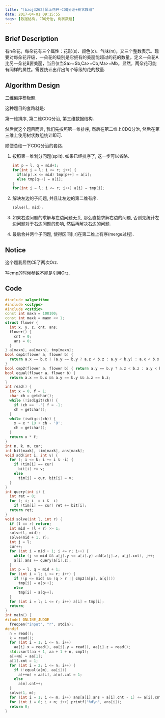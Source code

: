 ```yaml
---
title: "[bzoj3262]陌上花开-CDQ分治+树状数组"
date: 2017-04-01 09:15:55
tags: [数据结构, CDQ分治, 树状数组]
---
```


## Brief Description

有n朵花，每朵花有三个属性：花形(s)、颜色(c)、气味(m)，又三个整数表示。现要对每朵花评级，一朵花的级别是它拥有的美丽能超过的花的数量。定义一朵花A比另一朵花B要美丽，当且仅当Sa>=Sb,Ca>=Cb,Ma>=Mb。显然，两朵花可能有同样的属性。需要统计出评出每个等级的花的数量.

<!--more-->

## Algorithm Design

三维偏序模板题.

这种题目的套路就是:

第一维排序, 第二维CDQ分治, 第三维数据结构.

然后就这个题目而言, 我们先按照第一维排序, 然后在第二维上CDQ分治, 然后在第三维上使用树状数组统计即可.

顺便总结一下CDQ分治的套路.

1. 按照第一维划分问题(split). 如果已经排序了, 这一步可以省略.

   ```c++
   int p = l, q = mid+1;
   for(int i = l; i <= r; i++) {
     if(a[p].x <= mid) tmp[p++] = a[i];
     else tmp[q++] = a[i];
   }
   for(int i = l; i <= r; i++) a[i] = tmp[i];
   ```

2. 解决左边的子问题, 并且让左边的第二维有序.

   ```c++
   solve(l, mid);
   ```

3. 如果右边问题的求解与左边问题无关, 那么直接求解右边的问题, 否则先统计左边问题对于右边问题的影响, 然后再解决右边的问题.

4. 最后合并两个子问题, 使得区间[l,r]在第二维上有序(merge过程).



## Notice

这个题我居然CE了两次Orz.

写cmp的时候参数不能是引用Orz.



## Code

```c++
#include <algorithm>
#include <cctype>
#include <cstdio>
const int maxn = 100100;
const int maxk = maxn << 1;
struct flower {
  int x, y, z, cnt, ans;
  flower() {
    cnt = 0;
    ans = 0;
  }
} a[maxn], aa[maxn], tmp[maxn];
bool cmp1(flower a, flower b) {
  return a.x == b.x ? (a.y == b.y ? a.z < b.z : a.y < b.y) : a.x < b.x;
}
bool cmp2(flower a, flower b) { return a.y == b.y ? a.z < b.z : a.y < b.y; }
bool equal(flower a, flower b) {
  return a.x == b.x && a.y == b.y && a.z == b.z;
}
int read() {
  int x = 0, f = 1;
  char ch = getchar();
  while (!isdigit(ch)) {
    if (ch == '-') f = -1;
    ch = getchar();
  }
  while (isdigit(ch)) {
    x = x * 10 + ch - '0';
    ch = getchar();
  }
  return x * f;
}
int n, k, m, cur;
int bit[maxk], tim[maxk], ans[maxk];
void add(int i, int v) {
  for (; i <= k; i += i & -i) {
    if (tim[i] == cur)
      bit[i] += v;
    else
      tim[i] = cur, bit[i] = v;
  }
}
int query(int i) {
  int ret = 0;
  for (; i; i -= i & -i)
    if (tim[i] == cur) ret += bit[i];
  return ret;
}
void solve(int l, int r) {
  if (l == r) return;
  int mid = (l + r) >> 1;
  solve(l, mid);
  solve(mid + 1, r);
  int j = l;
  cur++;
  for (int i = mid + 1; i <= r; i++) {
    while (j <= mid && a[j].y <= a[i].y) add(a[j].z, a[j].cnt), j++;
    a[i].ans += query(a[i].z);
  }
  int p = l, q = mid + 1;
  for (int i = l; i <= r; i++) {
    if ((p <= mid) && (q > r || cmp2(a[p], a[q])))
      tmp[i] = a[p++];
    else
      tmp[i] = a[q++];
  }
  for (int i = l; i <= r; i++) a[i] = tmp[i];
  return;
}
int main() {
#ifndef ONLINE_JUDGE
  freopen("input", "r", stdin);
#endif
  n = read();
  k = read();
  for (int i = 1; i <= n; i++)
    aa[i].x = read(), aa[i].y = read(), aa[i].z = read();
  std::sort(aa + 1, aa + 1 + n, cmp1);
  a[++m] = aa[1];
  a[1].cnt = 1;
  for (int i = 2; i <= n; i++) {
    if (!equal(a[m], aa[i]))
      a[++m] = aa[i], a[m].cnt = 1;
    else
      a[m].cnt++;
  }
  solve(1, m);
  for (int i = 1; i <= m; i++) ans[a[i].ans + a[i].cnt - 1] += a[i].cnt;
  for (int i = 0; i < n; i++) printf("%d\n", ans[i]);
  return 0;
}

```

